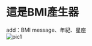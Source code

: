# 這是BMI產生器 

add：BMI message、年紀、星座 \
![pic1](https://user-images.githubusercontent.com/128680931/228880866-31c83122-ce93-4d6e-ba5d-5713fc763fe2.png)

